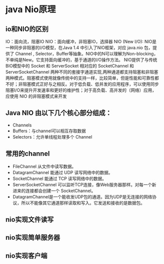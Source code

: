 # java Nio原理
## io和NIO的区别
IO：面向流，阻塞IO
NIO：面向缓冲，非阻塞IO，选择器
NIO (New I/O): NIO是一种同步非阻塞的I/O模型，在Java 1.4 中引入了NIO框架，对应 java.nio 包，提供了 Channel , Selector，Buffer等抽象。NIO中的N可以理解为Non-blocking，不单纯是New。它支持面向缓冲的，基于通道的I/O操作方法。 NIO提供了与传统BIO模型中的 Socket 和 ServerSocket 相对应的 SocketChannel 和 ServerSocketChannel 两种不同的套接字通道实现,两种通道都支持阻塞和非阻塞两种模式。阻塞模式使用就像传统中的支持一样，比较简单，但是性能和可靠性都不好；非阻塞模式正好与之相反。对于低负载、低并发的应用程序，可以使用同步阻塞I/O来提升开发速率和更好的维护性；对于高负载、高并发的（网络）应用，应使用 NIO 的非阻塞模式来开发
## Java NIO 由以下几个核心部分组成：
* Channels
* Buffers：与channel可以相互存取数据
* Selectors：允许单线程处理多个 Channel

## 常用的channel
* FileChannel 从文件中读写数据。
* DatagramChannel 能通过 UDP 读写网络中的数据。
* SocketChannel 能通过 TCP 读写网络中的数据。
* ServerSocketChannel 可以监听TCP连接，像Web服务器那样。对每一个新进来的连接都会创建一个 SocketChannel。
* DatagramChannel是一个能收发UDP包的通道。因为UDP是无连接的网络协议，所以不能像其它通道那样读取和写入。它发送和接收的是数据包。

## nio实现文件读写

## nio实现简单服务器

## nio实现客户端

